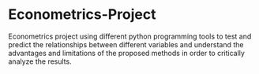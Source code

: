 # Econometrics-Project
Econometrics project using different python programming tools to test and predict the relationships between different variables and understand the advantages and limitations of the proposed methods in order to critically analyze the results.
